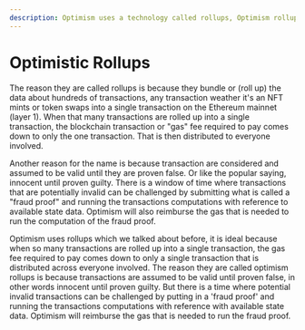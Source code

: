 ```yaml
---
description: Optimism uses a technology called rollups, Optimism rollups.
---
```


# Optimistic Rollups

The reason they are called rollups is because they bundle or (roll up) the data about hundreds of transactions, any transaction weather it's an NFT mints or token swaps into a single transaction on the Ethereum mainnet (layer 1). When that many transactions are rolled up into a single transaction, the blockchain transaction or "gas" fee required to pay comes down to only the one transaction. That is then distributed to everyone involved.&#x20;

Another reason for the name is because transaction are considered and assumed to be valid until they are proven false. Or like the popular saying, innocent until proven guilty. There is a window of time where transactions that are potentially invalid can be challenged by submitting what is called a "fraud proof" and running the transactions computations with reference to available state data. Optimism will also reimburse the gas that is needed to run the computation of the fraud proof.&#x20;



Optimism uses rollups which we talked about before, it is ideal because when so many transactions are rolled up into a single transaction, the gas fee required to pay comes down to only a single transaction that is distributed across everyone involved. The reason they are called optimism rollups is because transactions are assumed to be valid until proven false, in other words innocent until proven guilty. But there is a time where potential invalid transactions can be challenged by putting in a 'fraud proof' and running the transactions computations with reference with available state data. Optimism will reimburse the gas that is needed to run the fraud proof.&#x20;
